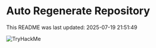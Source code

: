 # Auto Regenerate Repository

This README was last updated: 2025-07-19 21:51:49

 ![TryHackMe](https://tryhackme.com/badge/533634)